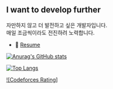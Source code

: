 ## I want to develop further

자만하지 않고 더 발전하고 싶은 개발자입니다.   
매일 조금씩이라도 전진하려 노력합니다.

- 📄 [Resume](https://mangrove-saturn-008.notion.site/Resume-d97485f609b344589163ab1210327aeb)
      
[![Anurag's GitHub stats](https://github-readme-stats.vercel.app/api?username=owl3670&show_icons=true&theme=dark)](https://github.com/owl3670)

[![Top Langs](https://github-readme-stats.vercel.app/api/top-langs/?username=owl3670&layout=compact&theme=dark)](https://github.com/owl3670)

[![Codeforces Rating]](https://codeforces.com/api/user.rating?handle=gnltjr123)

<!--
**owl3670/owl3670** is a ✨ _special_ ✨ repository because its `README.md` (this file) appears on your GitHub profile.

Here are some ideas to get you started:

- 🔭 I’m currently working on ...
- 🌱 I’m currently learning ...
- 👯 I’m looking to collaborate on ...
- 🤔 I’m looking for help with ...
- 💬 Ask me about ...
- 📫 How to reach me: ...
- 😄 Pronouns: ...
- ⚡ Fun fact: ...
-->
